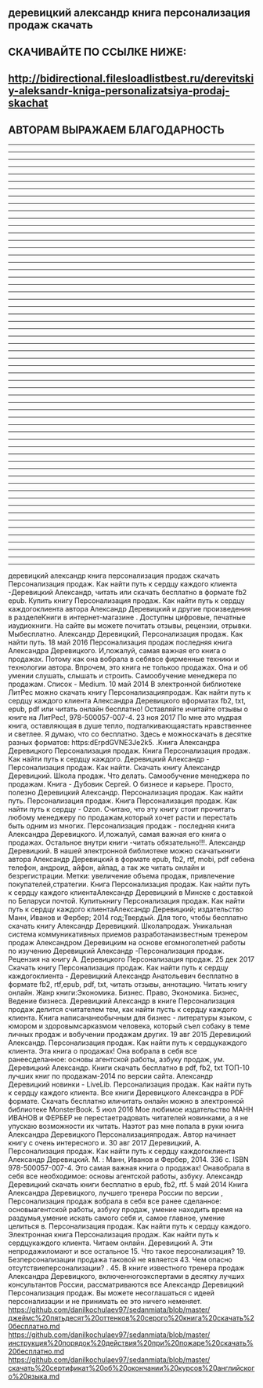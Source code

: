деревицкий александр книга персонализация продаж скачать
--------------------------------------------------
СКАЧИВАЙТЕ ПО ССЫЛКЕ НИЖЕ:
--------------------------------------------------
http://bidirectional.filesloadlistbest.ru/derevitskiy-aleksandr-kniga-personalizatsiya-prodaj-skachat
--------------------------------------------------
АВТОРАМ ВЫРАЖАЕМ БЛАГОДАРНОСТЬ
--------------------------------------------------
--------------------------------------------------
--------------------------------------------------
--------------------------------------------------
--------------------------------------------------
--------------------------------------------------
--------------------------------------------------
--------------------------------------------------
--------------------------------------------------
--------------------------------------------------
--------------------------------------------------
--------------------------------------------------
--------------------------------------------------
--------------------------------------------------
--------------------------------------------------
--------------------------------------------------
--------------------------------------------------
--------------------------------------------------
--------------------------------------------------
--------------------------------------------------
--------------------------------------------------
--------------------------------------------------
--------------------------------------------------
--------------------------------------------------
--------------------------------------------------
--------------------------------------------------
--------------------------------------------------
--------------------------------------------------
--------------------------------------------------
--------------------------------------------------
--------------------------------------------------
--------------------------------------------------
--------------------------------------------------
--------------------------------------------------
--------------------------------------------------
--------------------------------------------------
--------------------------------------------------
--------------------------------------------------
--------------------------------------------------
--------------------------------------------------
--------------------------------------------------
--------------------------------------------------
--------------------------------------------------
--------------------------------------------------
--------------------------------------------------
--------------------------------------------------
--------------------------------------------------
--------------------------------------------------
--------------------------------------------------
--------------------------------------------------
--------------------------------------------------
--------------------------------------------------
--------------------------------------------------
--------------------------------------------------
--------------------------------------------------
--------------------------------------------------
--------------------------------------------------
--------------------------------------------------
--------------------------------------------------
деревицкий александр книга персонализация продаж скачать Персонализация продаж. Как найти путь к сердцу каждого клиента -Деревицкий Александр, читать или скачать бесплатно в формате fb2 epub. Купить книгу Персонализация продаж. Как найти путь к сердцу каждогоклиента автора Александр Деревицкий и другие произведения в разделеКниги в интернет-магазине . Доступны цифровые, печатные иаудиокниги. На сайте вы можете почитать отзывы, рецензии, отрывки. Мыбесплатно. Александр Деревицкий, Персонализация продаж. Как найти путь. 18 май 2016  Персонализация продаж  последняя книга Александра Деревицкого. И,пожалуй, самая важная его книга о продажах. Потому как она вобрала в себявсе фирменные техники и технологии автора. Впрочем, это книга не толькоо продажах. Она и об умении слушать, слышать и строить. Самообучение менеджера по продажам. Список  - Medium. 10 май 2014  В электронной библиотеке ЛитРес можно скачать книгу Персонализацияпродаж. Как найти путь к сердцу каждого клиента Александра Деревицкого вформатах fb2, txt, epub, pdf или читать онлайн бесплатно! Оставляйте ичитайте отзывы о книге на ЛитРес!, 978-500057-007-4. 23 ноя 2017  По мне  это мудрая книга, оставляющая в душе тепло, подталкивающаястать нравственнее и светлее. Я думаю, что со  бесплатно. Здесь е можноскачать в десятке разных форматов: https:dErpdGVNE3Je2k5. .Книга Александра Деревицкого Персонализация продаж. Книга Персонализация продаж. Как найти путь к сердцу каждого. Деревицкий Александр - Персонализация продаж. Как найти. Скачать книгу Александр Деревицкий. Школа продаж. Что делать. Самообучение менеджера по продажам. Книга - Дубовик Сергей. О бизнесе и карьере. Просто, полезно
Деревицкий Александр. Персонализация продаж. Как найти путь. Персонализация продаж. Книга Персонализация продаж. Как найти путь к сердцу  - Ozon. Считаю, что эту книгу стоит прочитать любому менеджеру по продажам,который хочет расти и перестать быть одним из многих.  Персонализация продаж - последняя книга Александра Деревицкого. И,пожалуй, самая важная его книга о продажах.  Остальное внутри книги -читать обязательно!!!. Александр Деревицкий. В нашей электронной библиотеке можно скачатькниги автора Александр Деревицкий в формате epub, fb2, rtf, mobi, pdf себена телефон, андроид, айфон, айпад, а так же читать онлайн и безрегистрации. Метки: увеличение объема продаж, привлечение покупателей,стратегии. Книга Персонализация продаж. Как найти путь к сердцу каждого клиентаАлександр Деревицкий в Минске с доставкой по Беларуси почтой. Купитькнигу Персонализация продаж. Как найти путь к сердцу каждого клиентаАлександр Деревицкий; издательство Манн, Иванов и Фербер; 2014 год;Твердый. Для того, чтобы бесплатно скачать книгу Александр Деревицкий. Школапродаж.  Уникальная система коммуникативных приемов разработанаизвестным тренером продаж Александром Деревицким на основе егомноголетней работы по изучению  Деревицкий Александр -Персонализация продаж. Рецензия на книгу А. Деревицкого Персонализация продаж. 25 дек 2017  Скачать книгу Персонализация продаж. Как найти путь к сердцу каждогоклиента - Деревицкий Александр Анатольевич бесплатно в формате fb2, rtf,epub, pdf, txt, читать отзывы, аннотацию. Читать книгу онлайн. Жанр книги:Экономика. Бизнес. Право, Экономика. Бизнес, Ведение бизнеса. Деревицкий Александр в книге Персонализация продаж делится считателем тем, как найти пусть к сердцу каждого клиента. Книга написананеобычным для бизнес - литературы языком, с юмором и здоровымсарказмом человека, который съел собаку в теме личных продаж и вобучении продажам других. 19 авг 2015  Деревицкий Александр. Персонализация продаж. Как найти путь к сердцукаждого клиента. Эта книга о продажах! Она вобрала в себя все ранеесделанное: основы агентской работы, азбуку продаж, ум. Деревицкий Александр. Книги скачать бесплатно в pdf, fb2, txt
ТОП-10 лучших книг по продажам-2014 по версии сайта. Александр Деревицкий  новинки - LiveLib. Персонализация продаж. Как найти путь к сердцу каждого клиента. Все книги Деревицкого Александра в PDF формате. Скачать бесплатно иличитать онлайн можно в электронной библиотеке MonsterBook. 5 июл 2016  Мое любимое издательство МАНН ИВАНОВ и ФЕРБЕР не перестаетрадовать читателей новинками, а я не упускаю возможности их читать. Наэтот раз мне попала в руки книга Александра Деревицкого Персонализацияпродаж. Автор начинает книгу с очень интересного и. 30 авг 2017  Деревицкий, А. Персонализация продаж. Как найти путь к сердцу каждогоклиента  Александр Деревицкий.  М. : Манн, Иванов и Фербер, 2014. 336 с. ISBN 978-500057-007-4. Это самая важная книга о продажах! Онавобрала в себя все необходимое: основы агентской работы, азбуку. Александр Деревицкий  скачать книги бесплатно в epub, fb2, rtf. 5 май 2014  Книга Александра Деревицкого, лучшего тренера России по версии , Персонализация продаж вобрала в себя все ранее сделанное: основыагентской работы, азбуку продаж, умение находить время на раздумья,умение искать самого себя и, самое главное, умение целиться в. Персонализация продаж. Как найти путь к сердцу каждого. Электронная книга Персонализация продаж. Как найти путь к сердцукаждого клиента. Читаем онлайн.  Деревицкий А.  Эти непродажиломают и все остальное 15. Что такое персонализация? 19. Безперсонализации продажа таковой не является 43. Чем опасно отсутствиеперсонализации? . 45. В книге известного тренера продаж Александра Деревицкого, включенногоэкспертами в десятку лучших консультантов России, рассматриваются все Александр Деревицкий  Персонализация продаж.  Вы можете несоглашаться с идеей персонализации и не принимать ее  это ничего неменяет.
https://github.com/danilkochulaev97/sedanmiata/blob/master/джеймс%20пятьдесят%20оттенков%20серого%20книга%20скачать%20бесплатно.md
https://github.com/danilkochulaev97/sedanmiata/blob/master/инструкция%20порядок%20действия%20при%20пожаре%20скачать%20бесплатно.md
https://github.com/danilkochulaev97/sedanmiata/blob/master/скачать%20сертификат%20об%20окончании%20курсов%20английского%20языка.md